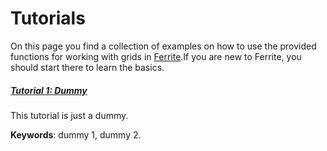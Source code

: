# Tutorials

On this page you find a collection of examples on how to use the provided
functions for working with grids in
[Ferrite](https://ferrite-fem.github.io/Ferrite.jl/stable/tutorials/).If you are new to
Ferrite, you should start there to learn the basics.

##### [Tutorial 1: Dummy](dummy.md)

This tutorial is just a dummy.

**Keywords**: dummy 1, dummy 2.